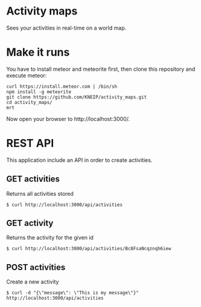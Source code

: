 # Activity maps

Sees your activities in real-time on a world map.

# Make it runs

You have to install meteor and meteorite first, then clone this repository and execute meteor:

    curl https://install.meteor.com | /bin/sh
    npm install -g meteorite
    git clone https://github.com/KNEIP/activity_maps.git
    cd activity_maps/
    mrt

Now open your browser to http://localhost:3000/.

# REST API

This application include an API in order to create activities.

## GET activities

Returns all activities stored

    $ curl http://localhost:3000/api/activities

## GET activity

Returns the activity for the given id

    $ curl http://localhost:3000/api/activities/Bc8FsaNcqznqh6iew

## POST activities

Create a new activity

    $ curl -d "{\"message\": \"This is my message\"}" http://localhost:3000/api/activities
